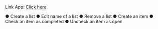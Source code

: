 Link App: [Click here](http://todo-mona-app.surge.sh)

<!-- sh ./deploy-surge.sh -->

● Create a list
● Edit name of a list
● Remove a list
● Create an item
● Check an item as completed
● Uncheck an item as open
